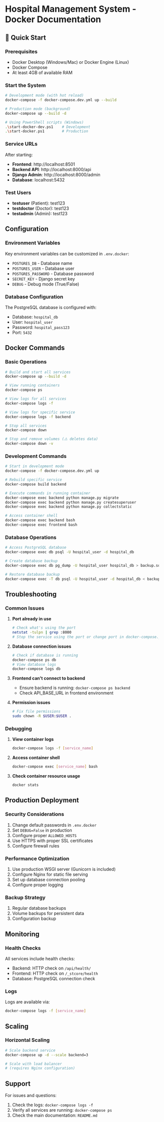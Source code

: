 # Hospital Management System - Docker Documentation

## 🚀 Quick Start

### Prerequisites
- Docker Desktop (Windows/Mac) or Docker Engine (Linux)
- Docker Compose
- At least 4GB of available RAM

### Start the System
```bash
# Development mode (with hot reload)
docker-compose -f docker-compose.dev.yml up --build

# Production mode (background)
docker-compose up --build -d

# Using PowerShell scripts (Windows)
.\start-docker-dev.ps1    # Development
.\start-docker.ps1        # Production
```

### Service URLs
After starting:
- **Frontend**: http://localhost:8501
- **Backend API**: http://localhost:8000/api
- **Django Admin**: http://localhost:8000/admin
- **Database**: localhost:5432

### Test Users
- **testuser** (Patient): test123
- **testdoctor** (Doctor): test123  
- **testadmin** (Admin): test123

## Configuration

### Environment Variables
Key environment variables can be customized in `.env.docker`:
- `POSTGRES_DB` - Database name
- `POSTGRES_USER` - Database user
- `POSTGRES_PASSWORD` - Database password
- `SECRET_KEY` - Django secret key
- `DEBUG` - Debug mode (True/False)

### Database Configuration
The PostgreSQL database is configured with:
- Database: `hospital_db`
- User: `hospital_user`
- Password: `hospital_pass123`
- Port: `5432`

## Docker Commands

### Basic Operations
```bash
# Build and start all services
docker-compose up --build -d

# View running containers
docker-compose ps

# View logs for all services
docker-compose logs -f

# View logs for specific service
docker-compose logs -f backend

# Stop all services
docker-compose down

# Stop and remove volumes (⚠️ deletes data)
docker-compose down -v
```

### Development Commands
```bash
# Start in development mode
docker-compose -f docker-compose.dev.yml up

# Rebuild specific service
docker-compose build backend

# Execute commands in running container
docker-compose exec backend python manage.py migrate
docker-compose exec backend python manage.py createsuperuser
docker-compose exec backend python manage.py collectstatic

# Access container shell
docker-compose exec backend bash
docker-compose exec frontend bash
```

### Database Operations
```bash
# Access PostgreSQL database
docker-compose exec db psql -U hospital_user -d hospital_db

# Create database backup
docker-compose exec db pg_dump -U hospital_user hospital_db > backup.sql

# Restore database backup
docker-compose exec -T db psql -U hospital_user -d hospital_db < backup.sql
```

## Troubleshooting

### Common Issues

1. **Port already in use**
   ```bash
   # Check what's using the port
   netstat -tulpn | grep :8000
   # Stop the service using the port or change port in docker-compose.yml
   ```

2. **Database connection issues**
   ```bash
   # Check if database is running
   docker-compose ps db
   # View database logs
   docker-compose logs db
   ```

3. **Frontend can't connect to backend**
   - Ensure backend is running: `docker-compose ps backend`
   - Check API_BASE_URL in frontend environment

4. **Permission issues**
   ```bash
   # Fix file permissions
   sudo chown -R $USER:$USER .
   ```

### Debugging

1. **View container logs**
   ```bash
   docker-compose logs -f [service_name]
   ```

2. **Access container shell**
   ```bash
   docker-compose exec [service_name] bash
   ```

3. **Check container resource usage**
   ```bash
   docker stats
   ```

## Production Deployment

### Security Considerations
1. Change default passwords in `.env.docker`
2. Set `DEBUG=False` in production
3. Configure proper `ALLOWED_HOSTS`
4. Use HTTPS with proper SSL certificates
5. Configure firewall rules

### Performance Optimization
1. Use production WSGI server (Gunicorn is included)
2. Configure Nginx for static file serving
3. Set up database connection pooling
4. Configure proper logging

### Backup Strategy
1. Regular database backups
2. Volume backups for persistent data
3. Configuration backup

## Monitoring

### Health Checks
All services include health checks:
- Backend: HTTP check on `/api/health/`
- Frontend: HTTP check on `/_stcore/health`
- Database: PostgreSQL connection check

### Logs
Logs are available via:
```bash
docker-compose logs -f [service_name]
```

## Scaling

### Horizontal Scaling
```bash
# Scale backend service
docker-compose up -d --scale backend=3

# Scale with load balancer
# (requires Nginx configuration)
```

## Support
For issues and questions:
1. Check the logs: `docker-compose logs -f`
2. Verify all services are running: `docker-compose ps`
3. Check the main documentation: `README.md`
